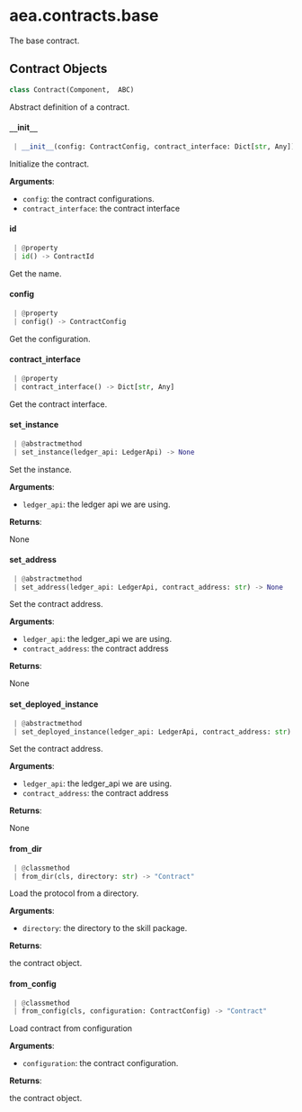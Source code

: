 <a name=".aea.contracts.base"></a>
# aea.contracts.base

The base contract.

<a name=".aea.contracts.base.Contract"></a>
## Contract Objects

```python
class Contract(Component,  ABC)
```

Abstract definition of a contract.

<a name=".aea.contracts.base.Contract.__init__"></a>
#### `__`init`__`

```python
 | __init__(config: ContractConfig, contract_interface: Dict[str, Any])
```

Initialize the contract.

**Arguments**:

- `config`: the contract configurations.
- `contract_interface`: the contract interface

<a name=".aea.contracts.base.Contract.id"></a>
#### id

```python
 | @property
 | id() -> ContractId
```

Get the name.

<a name=".aea.contracts.base.Contract.config"></a>
#### config

```python
 | @property
 | config() -> ContractConfig
```

Get the configuration.

<a name=".aea.contracts.base.Contract.contract_interface"></a>
#### contract`_`interface

```python
 | @property
 | contract_interface() -> Dict[str, Any]
```

Get the contract interface.

<a name=".aea.contracts.base.Contract.set_instance"></a>
#### set`_`instance

```python
 | @abstractmethod
 | set_instance(ledger_api: LedgerApi) -> None
```

Set the instance.

**Arguments**:

- `ledger_api`: the ledger api we are using.

**Returns**:

None

<a name=".aea.contracts.base.Contract.set_address"></a>
#### set`_`address

```python
 | @abstractmethod
 | set_address(ledger_api: LedgerApi, contract_address: str) -> None
```

Set the contract address.

**Arguments**:

- `ledger_api`: the ledger_api we are using.
- `contract_address`: the contract address

**Returns**:

None

<a name=".aea.contracts.base.Contract.set_deployed_instance"></a>
#### set`_`deployed`_`instance

```python
 | @abstractmethod
 | set_deployed_instance(ledger_api: LedgerApi, contract_address: str) -> None
```

Set the contract address.

**Arguments**:

- `ledger_api`: the ledger_api we are using.
- `contract_address`: the contract address

**Returns**:

None

<a name=".aea.contracts.base.Contract.from_dir"></a>
#### from`_`dir

```python
 | @classmethod
 | from_dir(cls, directory: str) -> "Contract"
```

Load the protocol from a directory.

**Arguments**:

- `directory`: the directory to the skill package.

**Returns**:

the contract object.

<a name=".aea.contracts.base.Contract.from_config"></a>
#### from`_`config

```python
 | @classmethod
 | from_config(cls, configuration: ContractConfig) -> "Contract"
```

Load contract from configuration

**Arguments**:

- `configuration`: the contract configuration.

**Returns**:

the contract object.

